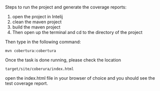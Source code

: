 Steps to run the project and generate the coverage reports:

1. open the project in Intelij
2. clean the maven project
3. build the maven project
4. Then open up the terminal and cd to the directory of the project

Then type in the following command:

```mvn cobertura:cobertura```

Once the task is done running, please check the location

```target/site/coberura/index.html```

 open the index.html file in your browser of choice and you should see the test coverage report.
